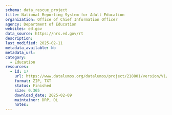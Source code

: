 ```yaml
---
schema: data_rescue_project 
title: National Reporting System for Adult Education
organization: Office of Chief Information Officer
agency: Department of Education
websites: ed.gov
data_source: https://nrs.ed.gov/rt
description: 
last_modified: 2025-02-11
metadata_available: No
metadata_url: 
category:
  - Education 
resources:
  - id: 17
    url: https://www.datalumos.org/datalumos/project/218801/version/V1/view
    format: ZIP, TXT
    status: Finished
    size: 0.365
    download_date: 2025-02-09
    maintainer: DRP, DL
    notes: 
---
```

